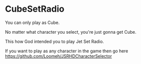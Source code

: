 # CubeSetRadio

You can only play as Cube.

No matter what character you select, you're just gonna get Cube.

This how God intended you to play Jet Set Radio.

If you want to play as any character in the game then go here https://github.com/Loomeh/JSRHDCharacterSelector
